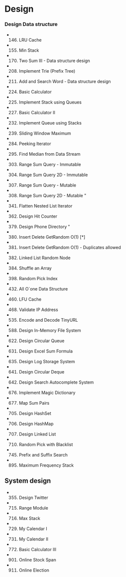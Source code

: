 # Design

### Design Data structure
-	146. LRU Cache
-	155. Min Stack
-	170. Two Sum III - Data structure design
-	208. Implement Trie (Prefix Tree)
-	211. Add and Search Word - Data structure design
-	224. Basic Calculator
-	225. Implement Stack using Queues
-	227. Basic Calculator II
-	232. Implement Queue using Stacks
-	239. Sliding Window Maximum
-	284. Peeking Iterator
-	295. Find Median from Data Stream
-	303. Range Sum Query - Immutable
-	304. Range Sum Query 2D - Immutable 
-	307. Range Sum Query - Mutable 
-	308. Range Sum Query 2D - Mutable "
-	341. Flatten Nested List Iterator
-	362. Design Hit Counter
-	379. Design Phone Directory "
-	380. Insert Delete GetRandom O(1)   [*]
-	381. Insert Delete GetRandom O(1) - Duplicates allowed
-	382. Linked List Random Node
-	384. Shuffle an Array
-	398. Random Pick Index
-	432. All O`one Data Structure
-	460. LFU Cache
-	468. Validate IP Address 
-	535. Encode and Decode TinyURL
-	588. Design In-Memory File System
-	622. Design Circular Queue
-	631. Design Excel Sum Formula 
- 635. Design Log Storage System
-	641. Design Circular Deque
-	642. Design Search Autocomplete System
-	676. Implement Magic Dictionary
-	677. Map Sum Pairs
-	705. Design HashSet
-	706. Design HashMap
-	707. Design Linked List
-	710. Random Pick with Blacklist

-	745. Prefix and Suffix Search
-	895. Maximum Frequency Stack



## System design
-	355. Design Twitter
-	715. Range Module
-	716. Max Stack
-	729. My Calendar I
-	731. My Calendar II
-	772. Basic Calculator III
-	901. Online Stock Span
-	911. Online Election